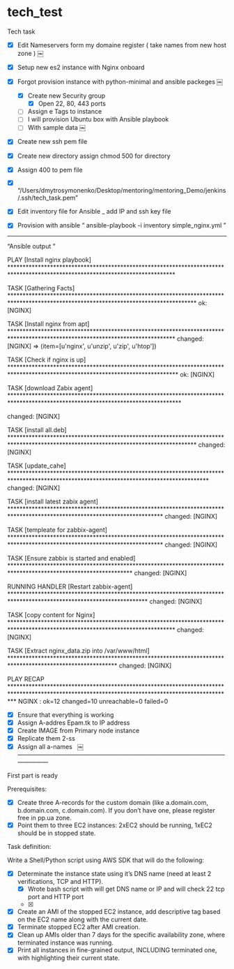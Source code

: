 # tech_test

Tech task

- [x] Edit Nameservers form my domaine register ( take names from new host zone )
￼

- [x] Setup new es2 instance with Nginx onboard
- [x] Forgot  provision instance with python-minimal and ansible packeges
￼
    - [x] Create new Security group
        - [x] Open 22, 80, 443 ports
    - [ ] Assign e Tags to instance
    - [ ] I will provision Ubuntu box with Ansible playbook
    - [ ] With sample data
￼
- [x] Create new ssh pem file
- [x] Create new directory assign chmod  500 for directory
- [x] Assign 400 to pem file
- [x] “/Users/dmytrosymonenko/Desktop/mentoring/mentoring_Demo/jenkins/.ssh/tech_task.pem”
- [x] Edit inventory file for Ansible _ add IP and ssh key file
- [x] Provision with ansible “ ansible-playbook -i inventory simple_nginx.yml ”

*****************************************************************************************************
“Ansible  output ”

PLAY [Install nginx playbook] ******************************************************************************************************************************

TASK [Gathering Facts] *************************************************************************************************************************************
ok: [NGINX]

TASK [Install nginx from apt] ******************************************************************************************************************************
changed: [NGINX] => (item=[u'nginx', u'unzip', u'zip', u'htop'])

TASK [Check if nginx  is up] *******************************************************************************************************************************
ok: [NGINX]

TASK [download Zabix agent] ********************************************************************************************************************************

changed: [NGINX]

TASK [install all.deb] *************************************************************************************************************************************
changed: [NGINX]

TASK [update_cahe] *****************************************************************************************************************************************
changed: [NGINX]

TASK [install latest zabix agent] **************************************************************************************************************************
changed: [NGINX]

TASK [templeate for zabbix-agent] **************************************************************************************************************************
changed: [NGINX]

TASK [Ensure zabbix is started and enabled] ****************************************************************************************************************
changed: [NGINX]

RUNNING HANDLER [Restart zabbix-agent] *********************************************************************************************************************
changed: [NGINX]

TASK [copy content for Nginx] ******************************************************************************************************************************
changed: [NGINX]

TASK [Extract nginx_data.zip into /var/www/html] ***********************************************************************************************************
changed: [NGINX]

PLAY RECAP *************************************************************************************************************************************************
NGINX                      : ok=12   changed=10   unreachable=0    failed=0   

- [x]  Ensure that everything is working
- [x] Assign A-addres Epam.tk to IP address
- [x] Create IMAGE from Primary node instance
- [x] Replicate them 2-ss
- [x] Assign all a-names  
￼
———————————————————————————————————————

First part is ready


Prerequisites:

- [x] Create three A-records for the custom domain (like a.domain.com, b.domain.com, c.domain.com). If you don’t have one, please register free in pp.ua zone.
- [x] Point them to three EC2 instances: 2xEC2 should be running, 1xEC2 should be in stopped state.

Task definition:

Write a Shell/Python script using AWS SDK that will do the following:

- [x] Determinate the instance state using it’s DNS name (need at least 2 verifications, TCP and HTTP).
    - [x] Wrote bash script with will get DNS name or IP and will check 22 tcp port and HTTP port
    - [x]
- [x] Create an AMI of the stopped EC2 instance, add descriptive tag based on the EC2 name along with the current date.
- [x] Terminate stopped EC2 after AMI creation.
- [x] Clean up AMIs older than 7 days for the specific availability zone, where terminated instance was running.
- [x] Print all instances in fine-grained output, INCLUDING terminated one, with highlighting their current state.
